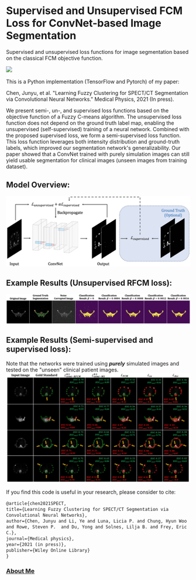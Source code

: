 # Supervised and Unsupervised FCM Loss for ConvNet-based Image Segmentation
Supervised and unsupervised loss functions for image segmentation based on the classical FCM objective function.

<a href="https://opensource.org/licenses/MIT"><img src="https://img.shields.io/badge/License-MIT-yellow.svg"></a>

This is a Python implementation (TensorFlow and Pytorch) of my paper:

Chen, Junyu, et al. "Learning Fuzzy Clustering for SPECT/CT Segmentation via Convolutional Neural Networks." Medical Physics, 2021 (In press).

We present semi-, un-, and supervised loss functions based on the objective function of a Fuzzy C-means algorithm. The unsupervised loss function does not depend on the ground truth label map, enabling the unsupervised (self-supervised) training of a neural network. Combined with the proposed supervised loss, we form a semi-supervised loss function. This loss function leverages both intensity distribution and ground-truth labels, which improved our segmentation network's generalizability. Our paper showed that a ConvNet trained with purely simulation images can still yield usable segmentation for clinical images (unseen images from training dataset).

## Model Overview:
<img src="https://github.com/junyuchen245/Semi-supervised_FCM_Loss_for_Segmentation/blob/main/figures/overview.jpg" width="600"/>

## Example Results (Unsupervised RFCM loss):
<img src="https://github.com/junyuchen245/Semi-supervised_FCM_Loss_for_Segmentation/blob/main/figures/beta_results.jpg" width="1000"/>

## Example Results (Semi-supervised and supervised loss):
Note that the networks were trained using ***purely*** simulated images and tested on the "unseen" clinical patient images.
<img src="https://github.com/junyuchen245/Semi-supervised_FCM_Loss_for_Segmentation/blob/main/figures/patient_test.JPG" width="800"/>



If you find this code is useful in your research, please consider to cite:

    @article{chen2021SPECT,
    title={Learning Fuzzy Clustering for SPECT/CT Segmentation via Convolutional Neural Networks},
    author={Chen, Junyu and Li, Ye and Luna, Licia P. and Chung, Hyun Woo and Rowe, Steven P.  and Du, Yong and Solnes, Lilja B. and Frey, Eric C.},
    journal={Medical physics},
    year={2021 (in press)},
    publisher={Wiley Online Library}
    }

 
 
### <a href="https://junyuchen245.github.io"> About Me</a>

